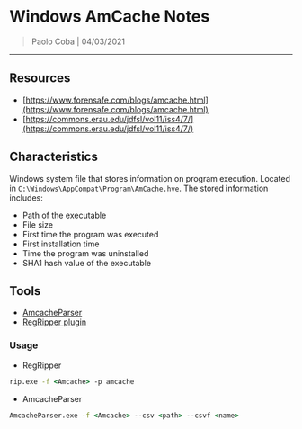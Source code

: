 # Windows AmCache Notes

> Paolo Coba | 04/03/2021

-------------------------------------------

## Resources
* [https://www.forensafe.com/blogs/amcache.html](https://www.forensafe.com/blogs/amcache.html)
* [https://commons.erau.edu/jdfsl/vol11/iss4/7/](https://commons.erau.edu/jdfsl/vol11/iss4/7/)

## Characteristics

Windows system file that stores information on program execution. Located in `C:\Windows\AppCompat\Program\AmCache.hve`. The stored information includes:
* Path of the executable
* File size
* First time the program was executed
* First installation time
* Time the program was uninstalled
* SHA1 hash value of the executable

## Tools
* [AmcacheParser](https://ericzimmerman.github.io)
* [RegRipper plugin](https://github.com/keydet89/RegRipper3.0)

### Usage
* RegRipper
```cmd
rip.exe -f <Amcache> -p amcache
```
* AmcacheParser
```cmd
AmcacheParser.exe -f <Amcache> --csv <path> --csvf <name>
```